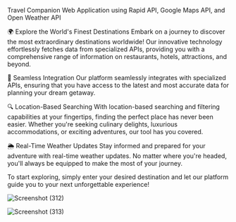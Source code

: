 
Travel Companion Web Application using Rapid API, Google Maps API, and Open Weather API

🌍 Explore the World's Finest Destinations
Embark on a journey to discover the most extraordinary destinations worldwide! Our innovative technology effortlessly fetches data from specialized APIs, providing you with a comprehensive range of information on restaurants, hotels, attractions, and beyond.

🚀 Seamless Integration
Our platform seamlessly integrates with specialized APIs, ensuring that you have access to the latest and most accurate data for planning your dream getaway.

🔍 Location-Based Searching
With location-based searching and filtering capabilities at your fingertips, finding the perfect place has never been easier. Whether you're seeking culinary delights, luxurious accommodations, or exciting adventures, our tool has you covered.

🌦️ Real-Time Weather Updates
Stay informed and prepared for your adventure with real-time weather updates. No matter where you're headed, you'll always be equipped to make the most of your journey.

To start exploring, simply enter your desired destination and let our platform guide you to your next unforgettable experience!

![Screenshot (312)](https://github.com/sushmitamaravi/TRAVELLO--YOUR_TRAVEL_COMPANION/assets/86192510/cbd3857e-eeb4-4887-a008-826bfb94d2f5)

![Screenshot (313)](https://github.com/sushmitamaravi/TRAVELLO--YOUR_TRAVEL_COMPANION/assets/86192510/fb56d274-c49b-4dd6-b7f0-b6da88aaa54d)
